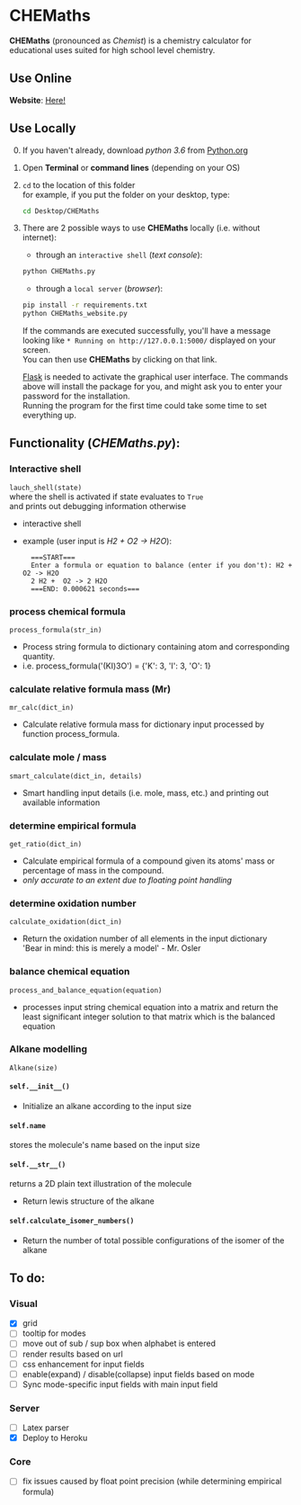 # CHEMaths
**CHEMaths** (pronounced as *Chemist*) 
is a chemistry calculator for educational uses
suited for high school level chemistry.

## Use Online
**Website**: [Here!](https://chemaths.herokuapp.com/)

## Use Locally
0. If you haven't already, download _python 3.6_ from [Python.org](https://www.python.org/downloads/release/python-360/)
1. Open **Terminal** or **command lines** (depending on your OS)
2. `cd` to the location of this folder  
   for example, if you put the folder on your desktop, type:  
    ```sh
    cd Desktop/CHEMaths
    ```
3. There are 2 possible ways to use **CHEMaths** locally (i.e. without internet): 
   - through an `interactive shell` (_text console_):
   ```sh
   python CHEMaths.py
   ```  
   - through a `local server` (_browser_):
    ```sh
    pip install -r requirements.txt
    python CHEMaths_website.py
    ```
    If the commands are executed successfully, 
    you'll have a message looking like 
    `* Running on http://127.0.0.1:5000/` 
    displayed on your screen.   
    You can then use **CHEMaths** 
    by clicking on that link.
      
    [Flask](http://flask.pocoo.org/)
    is needed to activate the graphical user interface.
    The commands above will install the package for you, 
    and might ask you to enter your password for the installation.  
    Running the program for the first time could take some time
    to set everything up.
  
## Functionality (_CHEMaths.py_):
### Interactive shell
`lauch_shell(state)`  
where the shell is activated if state evaluates to `True`  
and prints out debugging information otherwise

- interactive shell
- example (user input is *H2 + O2 -> H2O*):

	
		===START===
		Enter a formula or equation to balance (enter if you don't): H2 + O2 -> H2O
		2 H2 +  O2 -> 2 H2O
		===END: 0.000621 seconds===

### process chemical formula
`process_formula(str_in)`  

- Process string formula to dictionary containing atom and corresponding quantity.  
- i.e. process_formula('(KI)3O') = {'K': 3, 'I': 3, 'O': 1}

### calculate relative formula mass (Mr)
`mr_calc(dict_in)`  

- Calculate relative formula mass for dictionary input processed by function process_formula.

### calculate mole / mass 
`smart_calculate(dict_in, details)`

- Smart handling input details (i.e. mole, mass, etc.) and printing out available information

### determine empirical formula
`get_ratio(dict_in)`

- Calculate empirical formula of a compound given its atoms' mass or percentage of mass in the compound.
- *only accurate to an extent due to floating point handling*

### determine oxidation number
`calculate_oxidation(dict_in)`

- Return the oxidation number of all elements in the input dictionary  
'Bear in mind: this is merely a model'  - Mr. Osler

### balance chemical equation
`process_and_balance_equation(equation)`

- processes input string chemical equation into a matrix and return the least significant integer solution to that matrix which is the balanced equation

### Alkane modelling
`Alkane(size)`

#### `self.__init__()`
- Initialize an alkane according to the input size

#### `self.name`
stores the molecule's name based on the input size

#### `self.__str__()`
returns a 2D plain text illustration of the molecule

- Return lewis structure of the alkane

#### `self.calculate_isomer_numbers()`
- Return the number of total possible configurations of the isomer of the alkane

## To do:
### Visual
- [x] grid
- [ ] tooltip for modes
- [ ] move out of sub / sup box when alphabet is entered 
- [ ] render results based on url
- [ ] css enhancement for input fields
- [ ] enable(expand) / disable(collapse) input fields based on mode
- [ ] Sync mode-specific input fields with main input field

### Server
- [ ] Latex parser
- [x] Deploy to Heroku

### Core
- [ ] fix issues caused by float point precision (while determining empirical formula)
